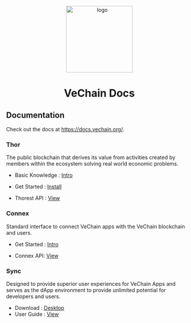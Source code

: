 <p align="center">
  <a href="https://docs.vechain.org/" target="_blank">
    <img width="180" src="https://raw.githubusercontent.com/vechain/docs/master/.vuepress/public/logo.png" alt="logo">
  </a>
</p>
<h1 align="center">VeChain Docs</h1>


## Documentation

Check out the docs at https://docs.vechain.org/.

### Thor

The public blockchain that derives its value from activities created by members within the ecosystem solving real world economic problems.

- Basic Knowledge : [Intro](https://docs.vechain.org/thor/learn/)

- Get Started : [Install](https://docs.vechain.org/thor/get-started/installation.html)

- Thorest API : [View](https://docs.vechain.org/thor/get-started/api.html)

### Connex

Standard interface to connect VeChain apps with the VeChain blockchain and users.

- Get Started : [Intro](https://docs.vechain.org/connex/)

- Connex API: [View](https://docs.vechain.org/connex/api.html)

### Sync
 
Designed to provide superior user experiences for VeChain Apps and serves as the dApp environment to provide unlimited potential for developers and users.

- Download : [Desktop](https://docs.vechain.org/sync/download-and-install.html)
- User Guide : [View](https://docs.vechain.org/sync/user-guide/)
